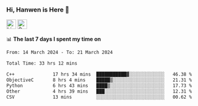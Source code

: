 ### Hi, Hanwen is Here 👋
<p>
	<a href="https://www.linkedin.com/in/liu-hanwen/"><img src="https://img.shields.io/badge/@hanwen-0A66C2?style=flat&logo=LinkedIn&logoColor=white" alt="Linkedin"  height="25px"/></a> 
	<a href="https://scholar.google.com/citations?user=HDF0su0AAAAJ"><img src="https://img.shields.io/badge/scholar-4385FE.svg?&style=plastic&logo=google-scholar&logoColor=white" alt="Google Scholar" height="25px"> </a>
</p>

📊 **The last 7 days I spent my time on** 
<!--START_SECTION:waka-->

```txt
From: 14 March 2024 - To: 21 March 2024

Total Time: 33 hrs 12 mins

C++              17 hrs 34 mins  ███████████▓░░░░░░░░░░░░░   46.38 %
ObjectiveC       8 hrs 4 mins    █████▒░░░░░░░░░░░░░░░░░░░   21.31 %
Python           6 hrs 43 mins   ████▒░░░░░░░░░░░░░░░░░░░░   17.73 %
Other            4 hrs 39 mins   ███░░░░░░░░░░░░░░░░░░░░░░   12.31 %
CSV              13 mins         ░░░░░░░░░░░░░░░░░░░░░░░░░   00.62 %
```

<!--END_SECTION:waka-->


<!--
**david990917/david990917** is a ✨ _special_ ✨ repository because its `README.md` (this file) appears on your GitHub profile.

Here are some ideas to get you started:

- 🔭 I’m currently working on ...
- 🌱 I’m currently learning ...
- 👯 I’m looking to collaborate on ...
- 🤔 I’m looking for help with ...
- 💬 Ask me about ...
- 📫 How to reach me: ...
- 😄 Pronouns: ...
- ⚡ Fun fact: ...
-->
